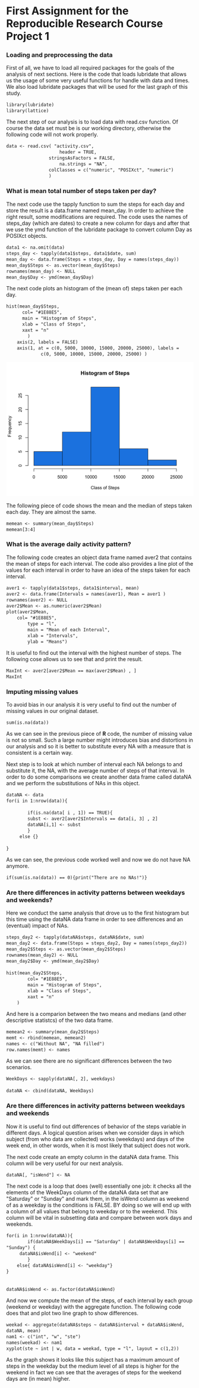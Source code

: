 # First Assignment for the Reproducible Research Course Project 1

### Loading and preprocessing the data

First of all, we have to load all required packages for the goals of the analysis of next sections. Here is the code that loads lubridate that allows us the usage of some very useful functions for handle with data and times. We also load lubridate packages that will be used for the last graph of this study.


	library(lubridate)
	library(lattice)


The next step of our analysis is to load data with read.csv function. Of course the data set must be is our working directory, otherwise the following code will not work properly.


	data <- read.csv( "activity.csv",
             	    	header = TRUE,
               	  	stringsAsFactors = FALSE,
             	    	na.strings = "NA",
               	   	colClasses = c("numeric", "POSIXct", "numeric")
                  	)


### What is mean total number of steps taken per day?

The next code use the tapply function to sum the steps for each day and store the result is a data.frame named mean_day. In order to achieve the right result, some modifications are required. The code uses the names of steps_day (which are dates) to create a new column for days and after that we use the ymd function of the lubridate package to convert column Day as POSIXct objects.


	data1 <- na.omit(data)
	steps_day <- tapply(data1$steps, data1$date, sum)
	mean_day <- data.frame(Steps = steps_day, Day = names(steps_day))
	mean_day$Steps <- as.vector(mean_day$Steps)
	rownames(mean_day) <- NULL
	mean_day$Day <- ymd(mean_day$Day)


The next code plots an histogram of the (mean of) steps taken per each day.


	hist(mean_day$Steps,
   		  col= "#1E88E5",
   		  main = "Histogram of Steps",
   		  xlab = "Class of Steps",
   		  xaxt = "n"
     		)
		axis(2, labels = FALSE)
		axis(1, at = c(0, 5000, 10000, 15000, 20000, 25000), labels =
    		     c(0, 5000, 10000, 15000, 20000, 25000) )


![1](figure/1.png)

The following piece of code shows the mean and the median of steps taken each day. They are almost the same.


	memean <- summary(mean_day$Steps)
	memean[3:4]



### What is the average daily activity pattern?

The following code creates an object data frame named aver2 that contains the mean of steps for each interval. The code also provides a line plot of the values for each interval in order to have an idea of the steps taken for each interval.


	aver1 <- tapply(data1$steps, data1$interval, mean)
	aver2 <- data.frame(Intervals = names(aver1), Mean = aver1 )
	rownames(aver2) <- NULL
	aver2$Mean <- as.numeric(aver2$Mean)
	plot(aver2$Mean,
   		col= "#1E88E5",
     		type = "l",
    		main = "Mean of each Interval",
    		xlab = "Intervals",
     		ylab = "Means")


It is useful to find out the interval with the highest number of steps. The following cose allows us to see that and print the result.


	MaxInt <- aver2[aver2$Mean == max(aver2$Mean) , ]
	MaxInt



### Imputing missing values
To avoid bias in our analysis it is very useful to find out the number of missing values in our original dataset.


	sum(is.na(data))


As we can see in the previous piece of **R** code, the number of missing value is not so small. Such a large number might introduces bias and distortions in our analysis and so it is better to substitute every NA with a measure that is consistent is a certain way.

Next step is to look at which number of interval each NA belongs to and substitute it, the NA, with the average number of steps of that interval. In order to do some comparisons we create another data frame called dataNA and we perform the substitutions of NAs in this object.



	dataNA <- data
	for(i in 1:nrow(data)){
    
    		if(is.na(data[ i , 1]) == TRUE){
        	subst <- aver2[aver2$Intervals == data[i, 3] , 2]
        	dataNA[i,1] <- subst
    		}	
   		 else {}
    
	}


As we can see, the previous code worked well and now we do not have NA anymore.


	if(sum(is.na(data)) == 0){print("There are no NAs!")}


### Are there differences in activity patterns between weekdays and weekends?

Here we conduct the same analysis that drove us to the first histogram but this time using the dataNA data frame in order to see differences and an (eventual) impact of NAs.


	steps_day2 <- tapply(dataNA$steps, dataNA$date, sum)
	mean_day2 <- data.frame(Steps = steps_day2, Day = names(steps_day2))
	mean_day2$Steps <- as.vector(mean_day2$Steps)
	rownames(mean_day2) <- NULL
	mean_day2$Day <- ymd(mean_day2$Day)

	hist(mean_day2$Steps,
     		col= "#1E88E5",
    		main = "Histogram of Steps",
    		xlab = "Class of Steps",
    		xaxt = "n"
		)


And here is a comparion between the two means and medians (and other descriptive statistcs) of the two data frame.

	memean2 <- summary(mean_day2$Steps)
	memt <- rbind(memean, memean2)
	names <- c("Without NA", "NA filled")
	row.names(memt) <- names


As we can see there are no significant differences between the two scenarios.


	WeekDays <- sapply(dataNA[, 2], weekdays)

	dataNA <- cbind(dataNA, WeekDays)



### Are there differences in activity patterns between weekdays and weekends

Now it is useful to find out differences of behavior of the steps variable in different days. A logical question arises when we consider days in which subject (from who data are collected) works (weekdays) and days of the week end, in other words, when it is most likely that subject does not work.

The next code create an empty column in the dataNA data frame. This column will be very useful for our next analysis.


	dataNA[, "isWend"] <- NA


The next code is a loop that does (well) essentially one job: it checks all the elements of the WeekDays column of the dataNA data set that are "Saturday" or "Sunday" and mark them, in the isWend column as weekend of as a weekday is the conditions is FALSE. BY doing so we will end up with a column of all values that belong to weekday or to the weekend. This column will be vital in subsetting data and compare between work days and weekends.


	for(i in 1:nrow(dataNA)){
    		if(dataNA$WeekDays[i] == "Saturday" | dataNA$WeekDays[i] == "Sunday") {
       	 dataNA$isWend[i] <- "weekend"
    		}
    	else{ dataNA$isWend[i] <- "weekday"}
	}


	dataNA$isWend <- as.factor(dataNA$isWend)


And now we compute the mean of the steps, of each interval by each group (weekend or weekday) with the aggregate function. The following code does that and plot two line graph to show differences.


	weekad <- aggregate(dataNA$steps ~ dataNA$interval + dataNA$isWend, dataNA, mean)
	nam1 <- c("int", "w", "ste")
	names(weekad) <- nam1
	xyplot(ste ~ int | w, data = weekad, type = "l", layout = c(1,2))




As the graph shows it looks like this subject has a maximum amount of steps in the weekday but the medium level of all steps is higher for the weekend in fact we can see that the averages of steps for the weekend days are (in mean) higher.